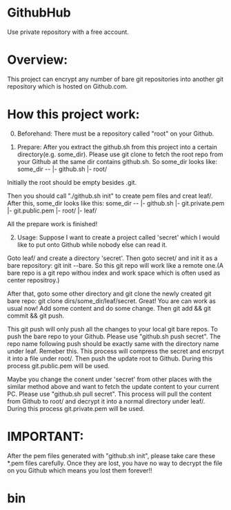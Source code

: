 GithubHub
=========

Use private repository with a free account.

Overview:
=========
This project can encrypt any number of bare git repositories into another git repository which is hosted on Github.com.

How this project work:
======================
0. Beforehand:
There must be a repository called "root" on your Github.

1. Prepare:
After you extract the github.sh from this project into a certain directory(e.g. some_dir). Please use git clone to fetch the root repo from your Github at the same dir contains github.sh.  So some_dir looks like:
some_dir --
          |- github.sh
          |- root/

Initially the root should be empty besides .git.

Then you should call "./github.sh init" to create pem files and creat leaf/. After this, some_dir looks like this:
some_dir --
          |- github.sh
          |- git.private.pem
          |- git.public.pem
          |- root/
          |- leaf/

All the prepare work is finished!

2. Usage:
Suppose I want to create a project called 'secret' which I would like to put onto Github while nobody else can read it.

Goto leaf/ and create a directory 'secret'. Then goto secret/ and init it as a bare repository: git init --bare. So this git repo will work like a remote one.(A bare repo is a git repo withou index and work space which is often used as center repositroy.)

After that, goto some other directory and git clone the newly created git bare repo: git clone dirs/some_dir/leaf/secret. Great! You are can work as usual now! Add some content and do some change. Then git add && git commit && git push. 

This git push will only push all the changes to your local git bare repos. To push the bare repo to your Github. Please use "github.sh push secret". The repo name following push should be exactly same with the directory name under leaf. Remeber this. This process will compress the secret and encrpyt it into a file under root/. Then push the update root to Github. During this process git.public.pem will be used.

Maybe you change the conent under 'secret' from other places with the similar method above and want to fetch the update content to your current PC. Please use "github.sh pull secret". This process will pull the content from Github to root/ and decrypt it into a normal directory under leaf/. During this process git.private.pem will be used.

IMPORTANT:
==========
After the pem files generated with "github.sh init", please take care these *.pem files carefully. Once they are lost, you have no way to decrypt the file on you Github which means you lost them forever!!
# bin
